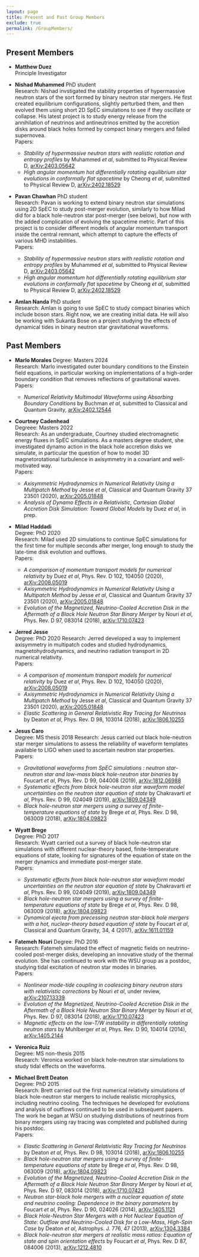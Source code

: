 ```yaml
---
layout: page
title: Present and Past Group Members
exclude: true
permalink: /GroupMembers/
---
```


## Present Members

- **Matthew Duez**  
    Principle Investigator    

- **Nishad Muhammed**
    PhD student  
    Research: Nishad invstigated the stability properties of hypermassive neutron stars of the sort
    formed by binary neutron star mergers.  He first created equilibrium configurations, slightly
    perturbed them, and then evolved them using short 2D SpEC simulations to see if they oscillate
    or collapse.  His latest project is to study energy release from the annihilation of neutrinos
    and antineutrinos emitted by the accretion disks around black holes formed by compact binary
    mergers and failed supernovea.  
    Papers:  
     - *Stability of hypermassive neutron stars with realistic rotation and entropy profiles* by Muhammed *et al*,
     submitted to Physical Review D, [arXiv:2403.05642](https://arxiv.org/abs/2403.05642)
     - *High angular momentum hot differentially rotating equilibrium star evolutions in conformally flat spacetime* by Cheong *et al*, submitted to Physical Review D, [arXiv:2402.18529](https://arxiv.org/abs/2402.18529)

- **Pavan Chawhan**
    PhD student  
    Research:  Pavan is working to extend binary neutron star simulations using 2D SpEC to study
    post-merger evolution, similarly to how Milad did for a black hole-neutron star post-merger
    (see below), but now with the added complication of evolving the spacetime metric.  Part of this
    project is to consider different models of angular momentum transport inside the central remnant,
    which attempt to capture the effects of various MHD instabilities.  
    Papers:  
     - *Stability of hypermassive neutron stars with realistic rotation and entropy profiles* by Muhammed *et al*,
     submitted to Physical Review D, [arXiv:2403.05642](https://arxiv.org/abs/2403.05642)
     - *High angular momentum hot differentially rotating equilibrium star evolutions in conformally flat spacetime* by Cheong *et al*, submitted to Physical Review D, [arXiv:2402.18529](https://arxiv.org/abs/2402.18529)


- **Amlan Nanda**
    PhD student  
    Research:  Amlan is going to use SpEC to study compact binaries which include boson stars.  Right now,
    we are creating initial data.  He will also be working with Sukanta Bose on a project studying the
    effects of dynamical tides in binary neutron star gravitational waveforms.

## Past Members

- **Marlo Morales**
  Degree:  Masters 2024  
  Research:  Marlo investigated outer boundary conditions to the Einstein field equations, in particular
  working on implementations of a high-order boundary condition that removes reflections of gravitational
  waves.  
  Papers:  
     - *Numerical Relativity Multimodal Waveforms using Absorbing Boundary Conditions* by Buchman *et al*, submitted to Classical and Quantum Gravity, [arXiv:2402.12544](https://arxiv.org/abs/2402.12544)

- **Courtney Cadenhead**  
  Degreee: Masters 2022  
  Research:  As an undergraduate, Courtney studied electromagnetic energy fluxes in SpEC simulations. 
  As a masters degree student, she investigated dynamo action in the black hole accretion disks
  we simulate, in particular the question of how to model 3D magnetorotational turbulence in
  axisymmetry in a covariant and well-motivated way.  
  Papers:  
    - *Axisymmetric Hydrodynamics in Numerical Relativity Using a Multipatch Method* by Jesse *et al*,
      Classical and Quantum Gravity 37 23501 (2020), [arXiv:2005.01848](https://arxiv.org/abs/2005.01848)
    - *Analysis of Dynamo Effects in a Relativistic, Cartesian Global Accretion Disk Simulation:  Toward Global Models* by Duez *et al*, in prep.


- **Milad Haddadi**  
  Degree:  PhD 2020  
  Research:  Milad used 2D simulations to continue SpEC simulations for the first time for multiple
  seconds after merger, long enough to study the late-time disk evolution and outflows.  
  Papers:  
    - *A comparison of momentum transport models for numerical relativity* by Duez *et al*,
      Phys. Rev. D 102, 104050 (2020), [arXiv:2008.05019](https://arxiv.org/abs/2008.05019)
    - *Axisymmetric Hydrodynamics in Numerical Relativity Using a Multipatch Method* by Jesse *et al*,
      Classical and Quantum Gravity 37 23501 (2020), [arXiv:2005.01848](https://arxiv.org/abs/2005.01848)
    - *Evolution of the Magnetized, Neutrino-Cooled Accretion Disk in the Aftermath of a Black Hole Neutron Star Binary Merger* by Nouri *et al*, Phys. Rev. D 97, 083014 (2018), [arXiv:1710.07423](https://arxiv.org/abs/1710.07423)

- **Jerred Jesse**  
  Degree:  PhD 2020
  Research:  Jerred developed a way to implement axisymmetry in multipatch codes and studied
  hydrodynamics, magnetohydrodynamics, and neutrino radiation transport in 2D numerical relativity.  
  Papers:  
    - *A comparison of momentum transport models for numerical relativity* by Duez *et al*,
      Phys. Rev. D 102, 104050 (2020), [arXiv:2008.05019](https://arxiv.org/abs/2008.05019)
    - *Axisymmetric Hydrodynamics in Numerical Relativity Using a Multipatch Method* by Jesse *et al*,
      Classical and Quantum Gravity 37 23501 (2020), [arXiv:2005.01848](https://arxiv.org/abs/2005.01848)
    - *Elastic Scattering in General Relativistic Ray Tracing for Neutrinos* by Deaton *et al*,
      Phys. Rev. D 98, 103014 (2018), [arXiv:1806.10255](https://arxiv.org/abs/1806.10255)

- **Jesus Caro**  
  Degree:  MS thesis 2018
  Research:  Jesus carried out black hole-neutron star merger simulations to assess the reliability
  of waveform templates available to LIGO when used to ascertain neutron star properties.  
  Papers:  
    - *Gravitational waveforms from SpEC simulations : neutron star-neutron star and low-mass black hole-neutron star binaries* by Foucart *et al*, Phys. Rev. D 99, 044008 (2019), [arXiv:1812.06988](https://arxiv.org/abs/1812.06988)
    - *Systematic effects from black hole-neutron star waveform model uncertainties on the neutron star equation of state* by Chakravarti *et al*, Phys. Rev. D 99, 024049 (2019), [arXiv:1809.04349](https://arxiv.org/abs/1809.04349)
    - *Black hole-neutron star mergers using a survey of finite-temperature equations of state* by Brege *et al*, Phys. Rev. D 98, 063009 (2018), [arXiv:1804.09823](https://arxiv.org/abs/1804.09823)

- **Wyatt Brege**  
  Degree:  PhD 2017  
  Research:  Wyatt carried out a survey of black hole-neutron star simulations with different
  nuclear-theory based, finite-temperature equations of state, looking for signatures of the
  equation of state on the merger dynamics and immediate post-merger state.  
  Papers:  
    - *Systematic effects from black hole-neutron star waveform model uncertainties on the neutron star equation of state* by Chakravarti *et al*, Phys. Rev. D 99, 024049 (2019), [arXiv:1809.04349](https://arxiv.org/abs/1809.04349)
    - *Black hole-neutron star mergers using a survey of finite-temperature equations of state* by Brege *et al*, Phys. Rev. D 98, 063009 (2018), [arXiv:1804.09823](https://arxiv.org/abs/1804.09823)
    - *Dynamical ejecta from precessing neutron star-black hole mergers with a hot, nuclear-theory based equation of state* by Foucart *et al*, Classical and Quantum Gravity, 34, 4 (2017), [arXiv:1611.01159](https://arxiv.org/abs/1611.01159)

- **Fatemeh Nouri**
  Degree:  PhD 2016  
  Research:  Fatemeh simulated the effect of magnetic fields on neutrino-cooled post-merger disks,
  developing an innovative study of the thermal evolution.  She has continued to work with the WSU
  group as a postdoc, studying tidal excitation of neutron star modes in binaries.  
  Papers:  
    - *Nonlinear mode-tide coupling in coalescing binary neutron stars with relativistic corrections* by Nouri *et al*, under review, [arXiv:2107.13339](https://arxiv.org/abs/2107.13339)
    - *Evolution of the Magnetized, Neutrino-Cooled Accretion Disk in the Aftermath of a Black Hole Neutron Star Binary Merger* by Nouri *et al*, Phys. Rev. D 97, 083014 (2018), [arXiv:1710.07423](https://arxiv.org/abs/1710.07423)
    - *Magnetic effects on the low-T/W instability in differentially rotating neutron stars* by Muhlberger *et al*, Phys. Rev. D 90, 104014 (2014), [arXiv:1405.2144](https://arxiv.org/abs/1405.2144)

- **Veronica Ruiz**  
  Degree:  MS non-thesis 2015  
  Research:  Veronica worked on black hole-neutron star simulations to study tidal effects on the
  waveforms.

- **Michael Brett Deaton**  
  Degree:  PhD 2015  
  Research:  Brett carried out the first numerical relativity simulations of black hole-neutron star
  mergers to include realistic microphysics, including neutrino cooling.  The techniques he developed
  for evolutions and analysis of outflows continued to be used in subsequent papers.  The work he
  began at WSU on studying distributions of neutrinos from binary mergers using ray tracing was
  completed and published during his postdoc.  
  Papers:  
    - *Elastic Scattering in General Relativistic Ray Tracing for Neutrinos* by Deaton *et al*,
      Phys. Rev. D 98, 103014 (2018), [arXiv:1806.10255](https://arxiv.org/abs/1806.10255)
    - *Black hole-neutron star mergers using a survey of finite-temperature equations of state* by Brege *et al*, Phys. Rev. D 98, 063009 (2018), [arXiv:1804.09823](https://arxiv.org/abs/1804.09823)
    - *Evolution of the Magnetized, Neutrino-Cooled Accretion Disk in the Aftermath of a Black Hole Neutron Star Binary Merger* by Nouri *et al*, Phys. Rev. D 97, 083014 (2018), [arXiv:1710.07423](https://arxiv.org/abs/1710.07423)
    - *Neutron star-black hole mergers with a nuclear equation of state and neutrino cooling: Dependence in the binary parameters* by Foucart *et al*, Phys. Rev. D 90, 024026 (2014), [arXiv:1405.1121](https://arxiv.org/abs/1405.1121)
    - *Black Hole-Neutron Star Mergers with a Hot Nuclear Equation of State: Outflow and Neutrino-Cooled Disk for a Low-Mass, High-Spin Case* by Deaton *et al*, Astrophys. J. 776, 47 (2013), [arXiv:1304.3384](https://arxiv.org/abs/1304.3384)
    - *Black hole-neutron star mergers at realistic mass ratios: Equation of state and spin orientation effects* by Foucart *et al*, Phys. Rev. D 87, 084006 (2013), [arXiv:1212.4810](https://arxiv.org/abs/1212.4810)
